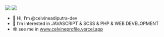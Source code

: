<img src="https://github-readme-stats.vercel.app/api/top-langs/?username=celvineadiputra-dev&theme=merko"/>
<img src="https://github-readme-stats.vercel.app/api?username=celvineadiputra-dev&show_icons=true&theme=radical"/>

- 👋 Hi, I’m @celvineadiputra-dev
- 👀 I’m interested in JAVASCRIPT & SCSS & PHP & WEB DEVELOPMENT
- 🕸️ see me in <a href="https://celvineprofile.vercel.app">www.celvineprofile.vercel.app</a>

<!---
celvineadiputra-dev/celvineadiputra-dev is a ✨ special ✨ repository because its `README.md` (this file) appears on your GitHub profile.
You can click the Preview link to take a look at your changes.
--->
